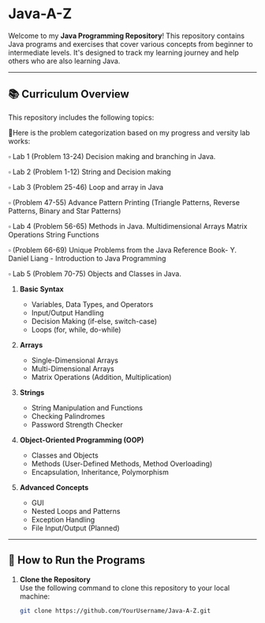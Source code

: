 # Java-A-Z

Welcome to my **Java Programming Repository**! This repository contains Java programs and exercises that cover various concepts from beginner to intermediate levels. It's designed to track my learning journey and help others who are also learning Java.

---

## 📚 Curriculum Overview

This repository includes the following topics:

🔢Here is the problem categorization based on my progress and versity lab works:

▫️ Lab 1 (Problem 13-24) Decision making and branching in Java.

▫️ Lab 2 (Problem 1-12)
String and Decision making

▫️ Lab 3 (Problem 25-46)
Loop and array in Java


▫️ (Problem 47-55)
Advance Pattern Printing (Triangle Patterns, Reverse Patterns, Binary and Star Patterns)

▫️ Lab 4 (Problem 56-65)
Methods in Java.
Multidimensional Arrays
Matrix Operations
String Functions

▫️ (Problem 66-69) 
Unique Problems from the Java Reference Book- Y. Daniel Liang - Introduction to Java Programming

▫️ Lab 5 (Problem 70-75)
 Objects and Classes in Java.


1. **Basic Syntax**  
   - Variables, Data Types, and Operators
   - Input/Output Handling
   - Decision Making (if-else, switch-case)
   - Loops (for, while, do-while)

2. **Arrays**  
   - Single-Dimensional Arrays
   - Multi-Dimensional Arrays
   - Matrix Operations (Addition, Multiplication)

3. **Strings**  
   - String Manipulation and Functions
   - Checking Palindromes
   - Password Strength Checker

4. **Object-Oriented Programming (OOP)**  
   - Classes and Objects
   - Methods (User-Defined Methods, Method Overloading)
   - Encapsulation, Inheritance, Polymorphism

5. **Advanced Concepts**  
   - GUI
   - Nested Loops and Patterns
   - Exception Handling
   - File Input/Output (Planned)
   



---

## 🚀 How to Run the Programs

1. **Clone the Repository**  
   Use the following command to clone this repository to your local machine:  
   ```bash
   git clone https://github.com/YourUsername/Java-A-Z.git
   
